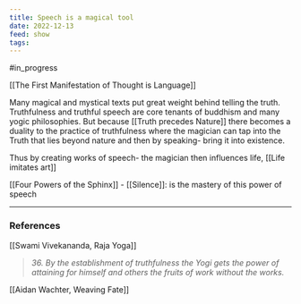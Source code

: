 ```yaml
---
title: Speech is a magical tool
date: 2022-12-13
feed: show
tags:
---
```

#in_progress 

[[The First Manifestation of Thought is Language]]

Many magical and mystical texts put great weight behind telling the truth. Truthfulness and truthful speech are core tenants of buddhism and many yogic philosophies. But because [[Truth precedes Nature]] there becomes a duality to the practice of truthfulness where the magician can tap into the Truth that lies beyond nature and then by speaking- bring it into existence. 

Thus by creating works of speech- the magician then influences life, [[Life imitates art]] 

[[Four Powers of the Sphinx]] - [[Silence]]: is the mastery of this power of speech

___
### References
[[Swami Vivekananda, Raja Yoga]]
>*36. By the establishment of truthfulness the Yogi gets the power of attaining for himself and others the fruits of work without the works.*

[[Aidan Wachter, Weaving Fate]]
